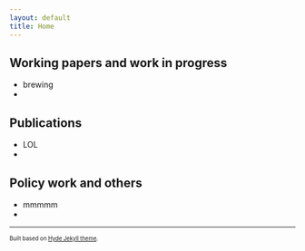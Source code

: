 ```yaml
---
layout: default
title: Home
---
```

## Working papers and work in progress
- brewing
- 

## Publications
-  LOL
-  

## Policy work and others
- mmmmm
- 
---
<sup><sub>Built based on [Hyde Jekyll theme](https://github.com/poole/hyde).<sub><sup>





